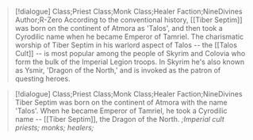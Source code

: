 >[!dialogue] Class;Priest Class;Monk Class;Healer Faction;NineDivines Author;R-Zero
According to the conventional history, [[Tiber Septim]] was born on the continent of Atmora as 'Talos', and then took a Cyrodilic name when he became Emperor of Tamriel. The charismatic worship of Tiber Septim in his warlord aspect of Talos -- the [[Talos Cult]] -- is most popular among the people of Skyrim and Colovia who form the bulk of the Imperial Legion troops. In Skyrim he's also known as  Ysmir, 'Dragon of the North,' and is invoked as the patron of questing heroes.

>[!dialogue] Class;Priest Class;Monk Class;Healer Faction;NineDivines
Tiber Septim was born on the continent of Atmora with the name 'Talos'. When he became Emperor of Tamriel, he took a Cyrodilic name -- [[Tiber Septim]], the Dragon of the North.
*;Imperial cult priests; monks; healers;*